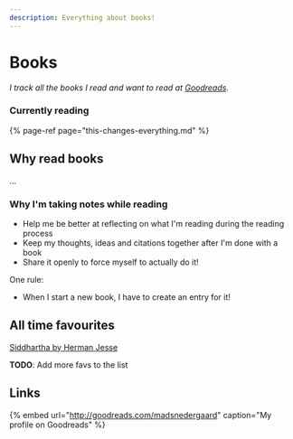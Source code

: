 ```yaml
---
description: Everything about books!
---
```


# Books

_I track all the books I read and want to read at_ [_Goodreads_](https://www.goodreads.com/user/show/16531967-mads-nedergaard)_._

### Currently reading

{% page-ref page="this-changes-everything.md" %}

## Why read books

...

### Why I'm taking notes while reading

* Help me be better at reflecting on what I'm reading during the reading process
* Keep my thoughts, ideas and citations together after I'm done with a book
* Share it openly to force myself to actually do it!

One rule:

* When I start a new book, I have to create an entry for it!

## All time favourites

[Siddhartha by Herman Jesse](https://www.goodreads.com/book/show/444555.Siddhartha)

**TODO**: Add more favs to the list



## Links

{% embed url="http://goodreads.com/madsnedergaard" caption="My profile on Goodreads" %}

